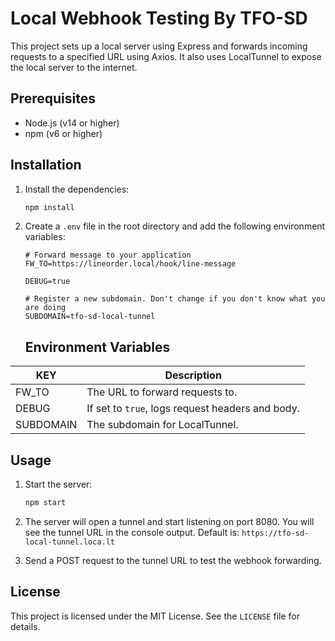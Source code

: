 # Local Webhook Testing By TFO-SD

This project sets up a local server using Express and forwards incoming requests to a specified URL using Axios. It also uses LocalTunnel to expose the local server to the internet.

## Prerequisites

- Node.js (v14 or higher)
- npm (v6 or higher)

## Installation

1. Install the dependencies:

    ```sh
    npm install
    ```

2. Create a `.env` file in the root directory and add the following environment variables:

    ```dotenv
    # Forward message to your application
    FW_TO=https://lineorder.local/hook/line-message

    DEBUG=true

    # Register a new subdomain. Don't change if you don't know what you are doing
    SUBDOMAIN=tfo-sd-local-tunnel
    ```
   ## Environment Variables
| KEY   | Description                                       |
|-------|---------------------------------------------------|
| FW_TO | The URL to forward requests to.                   |
| DEBUG | If set to `true`, logs request headers and body.  |
| SUBDOMAIN | The subdomain for LocalTunnel.                |


## Usage

1. Start the server:

    ```sh
    npm start
    ```

2. The server will open a tunnel and start listening on port 8080. 
You will see the tunnel URL in the console output.
Default is: `https://tfo-sd-local-tunnel.loca.lt`

3. Send a POST request to the tunnel URL to test the webhook forwarding.


## License

This project is licensed under the MIT License. See the `LICENSE` file for details.
